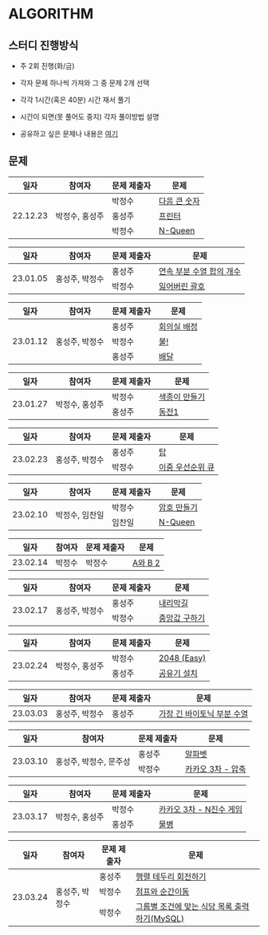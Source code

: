 # ALGORITHM

## 스터디 진행방식
* 주 2회 진행(화/금)
* 각자 문제 하나씩 가져와 그 중 문제 2개 선택
* 각각 1시간(혹은 40분) 시간 재서 풀기
* 시간이 되면(못 풀어도 중지) 각자 풀이방법 설명

* 공유하고 싶은 문제나 내용은 [여기](https://github.com/algoStudyforCodingTest/ALGORITHM/discussions)

## 문제





<table>
<thead>
<th>일자</th>
<th>참여자</th>
<th>문제 제출자</th>
<th>문제</th>
</thead>

<tbody>
<tr>
<td rowspan="100">22.12.23</td>
<td rowspan="100">박정수, 홍성주</td>

<td>박정수</td>
<td><a href="https://school.programmers.co.kr/learn/courses/30/lessons/12911">다음 큰 숫자</a></td>
</tr>

<tr>
<td>홍성주</td>
<td><a href="https://school.programmers.co.kr/learn/courses/30/lessons/42587">프린터</a></td>
</tr>
<tr>
<td>박정수</td>
<td><a href="https://www.acmicpc.net/problem/9663">N-Queen</a></td>
</tr>


<table>
<thead>
<th>일자</th>
<th>참여자</th>
<th>문제 제출자</th>
<th>문제</th>
</thead>

<tbody>
<tr>
<td rowspan="100">23.01.05</td>
<td rowspan="100">홍성주, 박정수</td>

<td>홍성주</td>
<td><a href="https://school.programmers.co.kr/learn/courses/30/lessons/131701">연속 부분 수열 합의 개수</a></td>
</tr>

<tr>
<td>박정수</td>
<td><a href="https://www.acmicpc.net/problem/1541">잃어버린 괄호</a></td>
</tr>

</tbody>
</table>



<table>
<thead>
<th>일자</th>
<th>참여자</th>
<th>문제 제출자</th>
<th>문제</th>
</thead>

<tbody>
<tr>
<td rowspan="100">23.01.12</td>
<td rowspan="100">홍성주, 박정수</td>

<td>홍성주</td>
<td><a href="https://www.acmicpc.net/problem/1931">회의실 배정</a></td>
</tr>

<tr>
<td>박정수</td>
<td><a href="https://www.acmicpc.net/problem/4179">불!</a></td>
</tr>

<tr>
<td>홍성주</td>
<td><a href="https://school.programmers.co.kr/learn/courses/30/lessons/12978">배달</a></td>
</tr>

</tbody>
</table>


<table>
<thead>
<th>일자</th>
<th>참여자</th>
<th>문제 제출자</th>
<th>문제</th>
</thead>

<tbody>
<tr>
<td rowspan="100">23.01.27</td>
<td rowspan="100">박정수, 홍성주</td>

<td>박정수</td>
<td><a href="https://www.acmicpc.net/problem/2630">색종이 만들기</a></td>
</tr>

<tr>
<td>홍성주</td>
<td><a href="https://www.acmicpc.net/problem/2293">동전1</a></td>
</tr>

</tbody>
</table>

<table>
<thead>
<th>일자</th>
<th>참여자</th>
<th>문제 제출자</th>
<th>문제</th>
</thead>

<tbody>
<tr>
<td rowspan="100">23.02.23</td>
<td rowspan="100">홍성주, 박정수</td>

<td>홍성주</td>
<td><a href="https://www.acmicpc.net/problem/2493">탑</a></td>
</tr>

<tr>
<td>박정수</td>
<td><a href="https://www.acmicpc.net/problem/7662">이중 우선순위 큐</a></td>
</tr>


</tbody>
</table>

<table>
<thead>
<th>일자</th>
<th>참여자</th>
<th>문제 제출자</th>
<th>문제</th>
</thead>

<tbody>
<tr>
<td rowspan="100">23.02.10</td>
<td rowspan="100">박정수, 임찬일</td>

<td>박정수</td>
<td><a href="https://www.acmicpc.net/problem/1759">암호 만들기</a></td>
</tr>

<tr>
<td>임찬일</td>
<td><a href="https://www.acmicpc.net/problem/9663">N-Queen</a></td>
</tr>


</tbody>
</table>

<table>
<thead>
<th>일자</th>
<th>참여자</th>
<th>문제 제출자</th>
<th>문제</th>
</thead>

<tbody>
<tr>
<td rowspan="100">23.02.14</td>
<td rowspan="100">박정수</td>

<td>박정수</td>
<td><a href="https://www.acmicpc.net/problem/12919">A와 B 2</a></td>
</tr>

</tbody>
</table>

<table>
<thead>
<th>일자</th>
<th>참여자</th>
<th>문제 제출자</th>
<th>문제</th>
</thead>

<tbody>
<tr>
<td rowspan="100">23.02.17</td>
<td rowspan="100">홍성주, 박정수</td>

<td>홍성주</td>
<td><a href="https://www.acmicpc.net/problem/1520">내리막길</a></td>
</tr>

<tr>
<td>박정수</td>
<td><a href="https://www.acmicpc.net/problem/2696">중앙값 구하기</a></td>
</tr>

</tbody>
</table>

<table>
<thead>
<th>일자</th>
<th>참여자</th>
<th>문제 제출자</th>
<th>문제</th>
</thead>

<tbody>
<tr>
<td rowspan="100">23.02.24</td>
<td rowspan="100">박정수, 홍성주</td>

<td>박정수</td>
<td><a href="https://www.acmicpc.net/problem/12100">2048 (Easy)</a></td>
</tr>

<tr>
<td>홍성주</td>
<td><a href="https://www.acmicpc.net/problem/2110">공유기 설치</a></td>
</tr>

</tbody>
</table>

<table>
<thead>
<th>일자</th>
<th>참여자</th>
<th>문제 제출자</th>
<th>문제</th>
</thead>

<tbody>
<tr>
<td rowspan="100">23.03.03</td>
<td rowspan="100">홍성주, 박정수</td>

<td>홍성주</td>
<td><a href="https://www.acmicpc.net/problem/11054">가장 긴 바이토닉 부분 수열</a></td>
</tr>

</tbody>
</table>


<table>
<thead>
<th>일자</th>
<th>참여자</th>
<th>문제 제출자</th>
<th>문제</th>
</thead>
<tbody>
<tr>
<td rowspan="100">23.03.10</td>
<td rowspan="100">홍성주, 박정수, 문주성</td>

<td>홍성주</td>
<td><a href="https://www.acmicpc.net/problem/1987">알파벳</a></td>
</tr>

<tr>
<td>박정수</td>
<td><a href="https://school.programmers.co.kr/learn/courses/30/lessons/17684">카카오 3차 - 압축</a></td>
</tr>

</tbody>
</table>


<table>
<thead>
<th>일자</th>
<th>참여자</th>
<th>문제 제출자</th>
<th>문제</th>
</thead>
<tbody>

<tr>
<td rowspan="100">23.03.17</td>
<td rowspan="100">박정수, 홍성주</td>

<td>박정수</td>
<td><a href="https://school.programmers.co.kr/learn/courses/30/lessons/17687">카카오 3차 - N진수 게임</a></td>
</tr>

<tr>
<td>홍성주</td>
<td><a href="https://www.acmicpc.net/problem/2251">물병</a></td>
</tr>

</tbody>
</table>


<table>
<thead>
<th>일자</th>
<th>참여자</th>
<th>문제 제출자</th>
<th>문제</th>
</thead>
<tbody>

<tr>
<td rowspan="100">23.03.24</td>
<td rowspan="100">홍성주, 박정수</td>

<td>홍성주</td>
<td><a href="https://school.programmers.co.kr/learn/courses/30/lessons/77485">행렬 테두리 회전하기</a></td>
</tr>

<tr>
<td>박정수</td>
<td><a href="https://school.programmers.co.kr/learn/courses/30/lessons/12980">점프와 순간이동</a></td>
</tr>

<tr>
<td>박정수</td>
<td><a href="https://school.programmers.co.kr/learn/courses/30/lessons/131124">그룹별 조건에 맞는 식당 목록 출력하기(MySQL)</a></td>
</tr>

</tbody>
</table>



  
<!-- 이 아래의 테이블 템플릿을 복사해서 사용하세요 -->
<!--
  

<table>
<thead>
<th>일자</th>
<th>참여자</th>
<th>문제 제출자</th>
<th>문제</th>
<th>풀이</th>
</thead>
<tbody>

<tr>
<td rowspan="100">23.03.10진행일자를 여기에 적으세요</td>
<td rowspan="100">참여인원이름을 여기에 적으세요</td>

<td>출제자이름을여기적으세요</td>
<td><a href="문제링크를여기붙이세요">문제제목을여기적으세요</a></td>
<td>
<a href="제출한문제풀이링크나깃헙링크를여기붙이세요">푼사람의이름을여기적으세요</a>
<a href="제출한문제풀이링크나깃헙링크를여기붙이세요">푼사람의이름을여기적으세요</a>
</td>
</tr>

<tr>
<td>출제자이름을여기적으세요</td>
<td><a href="문제링크를여기붙이세요">문제제목을여기적으세요</a></td>
<td>
<a href="제출한문제풀이링크나깃헙링크를여기붙이세요">푼사람의이름을여기적으세요</a>
<a href="제출한문제풀이링크나깃헙링크를여기붙이세요">푼사람의이름을여기적으세요</a>
</td>
</tr>

</tbody>
</table>

  
-->
